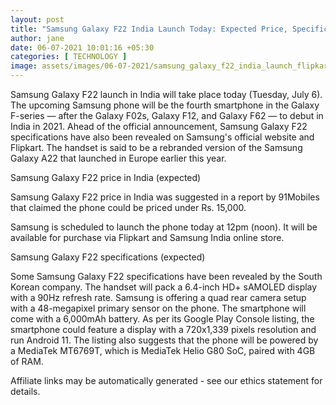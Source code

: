```yaml
---
layout: post
title: "Samsung Galaxy F22 India Launch Today: Expected Price, Specifications"
author: jane 
date: 06-07-2021 10:01:16 +05:30 
categories: [ TECHNOLOGY ] 
image: assets/images/06-07-2021/samsung_galaxy_f22_india_launch_flipkart_1625490081137.jpg
---
```

Samsung Galaxy F22 launch in India will take place today (Tuesday, July 6). The upcoming Samsung phone will be the fourth smartphone in the Galaxy F-series — after the Galaxy F02s, Galaxy F12, and Galaxy F62 — to debut in India in 2021. Ahead of the official announcement, Samsung Galaxy F22 specifications have also been revealed on Samsung's official website and Flipkart. The handset is said to be a rebranded version of the Samsung Galaxy A22 that launched in Europe earlier this year.

Samsung Galaxy F22 price in India (expected)

Samsung Galaxy F22 price in India was suggested in a report by 91Mobiles that claimed the phone could be priced under Rs. 15,000.

Samsung is scheduled to launch the phone today at 12pm (noon). It will be available for purchase via Flipkart and Samsung India online store.

Samsung Galaxy F22 specifications (expected)

Some Samsung Galaxy F22 specifications have been revealed by the South Korean company. The handset will pack a 6.4-inch HD+ sAMOLED display with a 90Hz refresh rate. Samsung is offering a quad rear camera setup with a 48-megapixel primary sensor on the phone. The smartphone will come with a 6,000mAh battery. As per its Google Play Console listing, the smartphone could feature a display with a 720x1,339 pixels resolution and run Android 11. The listing also suggests that the phone will be powered by a MediaTek MT6769T, which is MediaTek Helio G80 SoC, paired with 4GB of RAM.

Affiliate links may be automatically generated - see our ethics statement for details.
